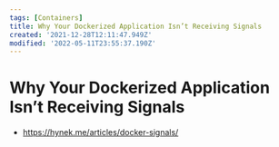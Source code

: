 ```yaml
---
tags: [Containers]
title: Why Your Dockerized Application Isn’t Receiving Signals
created: '2021-12-28T12:11:47.949Z'
modified: '2022-05-11T23:55:37.190Z'
---
```


# Why Your Dockerized Application Isn’t Receiving Signals

* https://hynek.me/articles/docker-signals/

